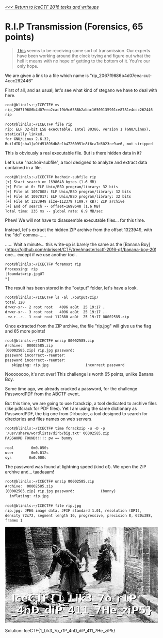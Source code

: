 _[<<< Return to IceCTF 2016 tasks and writeups](/icectf-2016)_
# R.I.P Transmission (Forensics, 65 points)

>[This](https://play.icec.tf/problem-static/rip_2067f9686b4d07eea2cac19b9c6588b2abac16500135901ce8781e4ccc262446)
seems to be receiving some sort of transmission. Our experts have been working around the clock trying and figure out
what the hell it means with no hope of getting to the bottom of it. You're our only hope.

We are given a link to a file which name is "rip_2067f9686b4d07eea-cut-4ccc262446"

First of all, and as usual, let's see what kind of stegano we have to deal with here.

```
root@blinils:~/ICECTF# mv rip_2067f9686b4d07eea2cac19b9c6588b2abac16500135901ce8781e4ccc262446 rip

root@blinils:~/ICECTF# file rip
rip: ELF 32-bit LSB executable, Intel 80386, version 1 (GNU/Linux), statically linked,
for GNU/Linux 2.6.32, BuildID[sha1]=9fd51896db8e1b47260951e8f6ca7d6023ce9ae6, not stripped
```

This is obviously a real executable file. But is there hidden data in it?

Let's use "hachoir-subfile", a tool designed to analyze and extract data contained in a file.

```
root@blinils:~/ICECTF# hachoir-subfile rip
[+] Start search on 1698648 bytes (1.6 MB)
[+] File at 0: ELF Unix/BSD program/library: 32 bits
[+] File at 1097008: ELF Unix/BSD program/library: 32 bits
[+] File at 1097017: ELF Unix/BSD program/library: 32 bits
[+] File at 1323949 size=112379 (109.7 KB): ZIP archive
[+] End of search -- offset=1698648 (1.6 MB)
Total time: 235 ms -- global rate: 6.9 MB/sec
```

Phew! We will not have to disassemble executable files... for this time.

Instead, let's extract the hidden ZIP archive from the offset 1323949, with the "dd" comma-.....

...... Wait a minute... this write-up is barely the same as the [Banana Boy]
(https://github.com/nbrisset/CTF/tree/master/sctf-2016-q1/banana-boy-20) one... except if we use another tool.

```
root@blinils:~/ICECTF# foremost rip
Processing: rip
|foundat=rip.jpgUT
*|
```

The result has been stored in the "output" folder, let's have a look.

```
root@blinils:~/ICECTF# ls -al ./output/zip/
total 120
drwxr-xr-- 2 root root   4096 août  25 19:17 .
drwxr-xr-- 3 root root   4096 août  25 19:17 ..
-rw-r--r-- 1 root root 112380 août  25 19:17 00002585.zip
```

Once extracted from the ZIP archive, the file "rip.jpg" will give us the flag and 65 more points!

```
root@blinils:~/ICECTF# unzip 00002585.zip
Archive:  00002585.zip
[00002585.zip] rip.jpg password:
password incorrect--reenter:
password incorrect--reenter:
   skipping: rip.jpg                 incorrect password
```

Noooooooo, it's not over! This challenge is worth 65 points, unlike Banana Boy.

Some time ago, we already cracked a password, for the challenge PasswordPDF from the ABCTF event.

But this time, we are going to use fcrackzip, a tool dedicated to archive files (like pdfcrack for PDF files).
Yet I am using the same dictionary as PasswordPDF, the big one from Dirbuster, a tool designed to search for
directories and files names on web servers.

```
root@blinils:~/ICECTF# time fcrackzip -u -D -p '/usr/share/wordlists/dirb/big.txt' 00002585.zip
PASSWORD FOUND!!!!: pw == bunny
 
real        0m0.050s
user        0m0.012s
sys        0m0.000s
```

The password was found at lightning speed (kind of). We open the ZIP archive and... taadaaam!

```
root@blinils:~/ICECTF# unzip 00002585.zip
Archive:  00002585.zip
[00002585.zip] rip.jpg password:            (bunny)
  inflating: rip.jpg
 
root@blinils:~/ICECTF# file rip.jpg
rip.jpg: JPEG image data, JFIF standard 1.01, resolution (DPI),
density 72x72, segment length 16, progressive, precision 8, 620x388, frames 1
```

![Affichage de l'image rip.jpg](rip.jpg)

Solution: IceCTF{1_Lik3_7o_r1P_4nD_diP_411_7He_ziP5}
